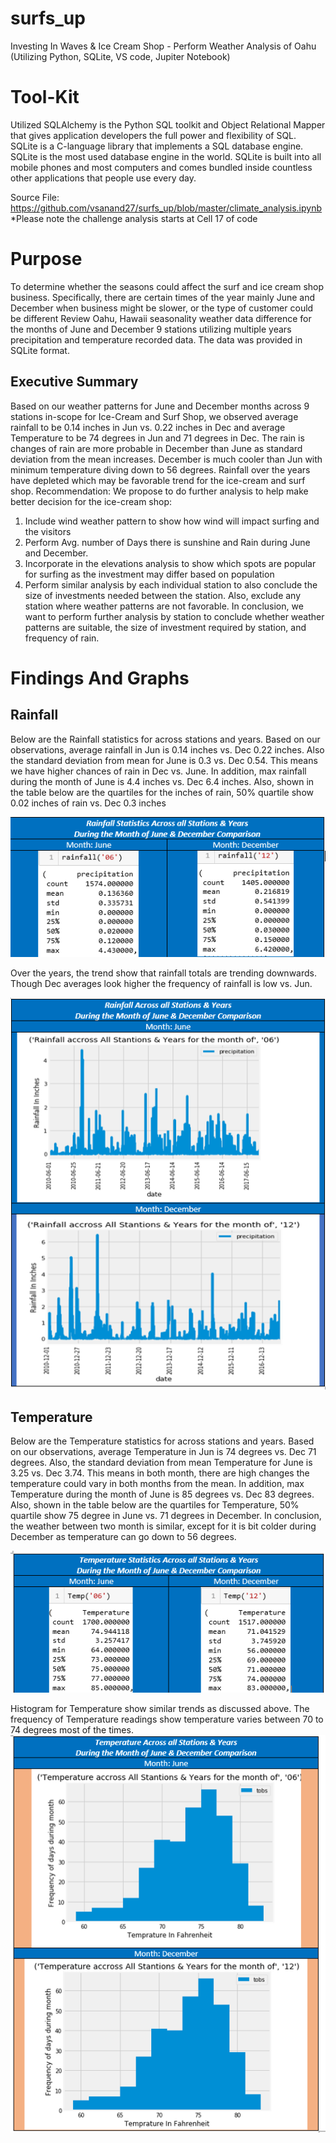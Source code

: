 # surfs_up
Investing In Waves &amp; Ice Cream Shop - Perform Weather Analysis of Oahu (Utilizing Python, SQLite, VS code, Jupiter Notebook)

# Tool-Kit
Utilized SQLAlchemy is the Python SQL toolkit and Object Relational Mapper that gives application developers the full power and flexibility of SQL. 
SQLite is a C-language library that implements a SQL database engine. SQLite is the most used database engine in the world. SQLite is built into all mobile phones and most computers and comes bundled inside countless other applications that people use every day.

Source File: https://github.com/vsanand27/surfs_up/blob/master/climate_analysis.ipynb
*Please note the challenge analysis starts at Cell 17 of code

# Purpose
To determine whether the seasons could affect the surf and ice cream shop business. Specifically, there are certain times of the year mainly June and December when business might be slower, or the type of customer could be different
Review Oahu, Hawaii seasonality weather data difference for the months of June and December 9 stations utilizing multiple years precipitation and temperature recorded data. The data was provided in SQLite format.

## Executive Summary
Based on our weather patterns for June and December months across 9 stations in-scope for Ice-Cream and Surf Shop, we observed average rainfall to be 0.14 inches in Jun vs. 0.22 inches in Dec and average Temperature to be 74 degrees in Jun and 71 degrees in Dec.  The rain is changes of rain are more probable in December than June as standard deviation from the mean increases.  December is much cooler than Jun with minimum temperature diving down to 56 degrees.  Rainfall over the years have depleted which may be favorable trend for the ice-cream and surf shop.
Recommendation: We propose to do further analysis to help make better decision for the ice-cream shop:
1)	Include wind weather pattern to show how wind will impact surfing and the visitors 
2)	Perform Avg.  number of Days there is sunshine and Rain during June and December.
3)	Incorporate in the elevations analysis to show which spots are popular for surfing as the investment may differ based on population
4)	Perform similar analysis by each individual station to also conclude the size of investments needed between the station.  Also, exclude any station where weather patterns are not favorable. 
In conclusion, we want to perform further analysis by station to conclude whether weather patterns are suitable, the size of investment required by station, and frequency of rain.

# Findings And Graphs
## Rainfall 
Below are the Rainfall statistics for across stations and years.  Based on our observations, average rainfall in Jun is 0.14 inches vs. Dec 0.22 inches.  Also the standard deviation from mean for June is 0.3 vs. Dec 0.54.  This means we have higher chances of rain in Dec vs. June.  In addition, max rainfall during the month of June is 4.4 inches vs. Dec 6.4 inches.  Also, shown in the table below are the quartiles for the inches of rain, 50% quartile show 0.02 inches of rain vs. Dec 0.3 inches

![alt text](https://github.com/vsanand27/surfs_up/blob/master/Rainfall%20Statistics%20for%20June%20and%20Dec.PNG)

Over the years, the trend show that rainfall totals are trending downwards.  Though Dec averages look higher the frequency of rainfall is low vs. Jun.

![alt text]( https://github.com/vsanand27/surfs_up/blob/master/Rainfall_June%20and%20Dec%20Comparison.PNG )

## Temperature
Below are the Temperature statistics for across stations and years.  Based on our observations, average Temperature in Jun is 74 degrees vs. Dec 71 degrees.  Also, the standard deviation from mean Temperature for June is 3.25 vs. Dec 3.74.  This means in both month, there are high changes the temperature could vary in both months from the mean.  In addition, max Temperature during the month of June is 85 degrees vs. Dec 83 degrees.  Also, shown in the table below are the quartiles for Temperature, 50% quartile show 75 degree in June vs. 71 degrees in December.  In conclusion, the weather between two month is similar, except for it is bit colder during December as temperature can go down to 56 degrees.  

![alt text](https://github.com/vsanand27/surfs_up/blob/master/Temperature%20Statistics%20for%20June%20and%20Dec.PNG)

Histogram for Temperature show similar trends as discussed above. The frequency of Temperature readings show temperature varies between 70 to 74 degrees most of the times.
![alt text](https://github.com/vsanand27/surfs_up/blob/master/Temperature%20Histogram%20for%20June%20and%20Dec.PNG)

